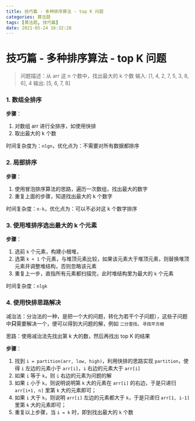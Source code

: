 ```yaml
---
title: 技巧篇 - 多种排序算法 - top K 问题
categories: 算法题
tags: [算法题, 技巧篇]
date: 2021-05-24 16:32:28
---
```


# 技巧篇 - 多种排序算法 - top K 问题

> 问题描述：从 arr 这 n 个数中，找出最大的 k 个数
> 输入: [1, 4, 2, 7, 5, 3, 8, 6], 4
> 输出: [5, 6, 7, 8]

### 1. 数组全排序

**步骤**：
1. 对数组 arr 进行全排序，如使用快排
2. 取出最大的 k 个数

时间复杂度为：`nlgn`，优化点为：不需要对所有数据都排序


### 2. 局部排序

**步骤**：
1. 使用冒泡排序算法的思路，遍历一次数组，找出最大的数字
2. 重复上面的步骤，知道找出最大的 k 个数字

时间复杂度：`n·k`，优化点为：可以不必对这 k 个数字排序

### 3. 使用堆排序选出最大的 k 个元素

**步骤**：
1. 选前 `k` 个元素，构建小根堆，
2. 选第 `k + 1` 个元素，与堆顶元素比较，如果该元素大于堆顶元素，则替换堆顶元素并调整堆结构，否则忽略该元素
3. 重复上一步，直指所有元素都扫描完，此时堆结构里为最大的 `k` 个元素

时间复杂度：`nlgk`

### 4. 使用快排思路解决

减治法：分治法的一种，是把一个大的问题，转化为若干个子问题），这些子问题中**只**需要解决一个，便可以得到大问题的解，例如 `二分查找`、`寻找平方根`

思路：使用减治法先找出第 k 大的数，然后再找出 top K 的结果

**步骤**：
1. 找到 `i = partition(arr, low, high)`，利用快排的思路实现 `partition`，使得 `i` 左边的元素小于 `arr[i]`，`i` 右边的元素大于 `arr[i]`
2. 如果 `i` 等于 `k`，则 `i` 右边的元素为问题的解
3. 如果 `i` 小于 `k`，则说明说明第 `k` 大的元素在 `arr[i]` 的右边，于是只递归 `arr[i+1, n]` 里第 `k` 大的元素即可；
3. 如果 `i` 大于 `k`，则说明 `arr[i]` 左边的元素都大于 `k`，于是只递归 `arr[1, i-1]` 里第 `k` 大的元素即可；
4. 重复以上步骤，当 `i = k` 时，即到找出最大的 `k` 个数



